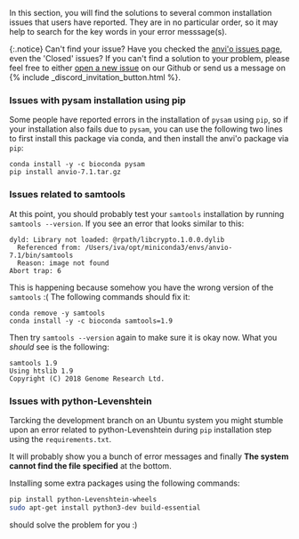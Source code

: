 In this section, you will find the solutions to several common installation issues that users have reported. They are in no particular order, so it may help to search for the key words in your error messsage(s).

{:.notice}
Can't find your issue? Have you checked the [anvi'o issues page](https://github.com/merenlab/anvio/issues), even the 'Closed' issues? If you can't find a solution to your problem, please feel free to either [open a new issue](https://github.com/merenlab/anvio/issues/new?assignees=&labels=&projects=&template=bug-report.md&title=%5BBUG%5D+Replace+this+text+with+a+short+but+descriptive+title) on our Github or send us a message on {% include _discord_invitation_button.html %}.

### Issues with pysam installation using pip

Some people have reported errors in the installation of `pysam` using `pip`, so if your installation also fails due to `pysam`, you can use the following two lines to first install this package via conda, and then install the anvi'o package via `pip`:

```
conda install -y -c bioconda pysam
pip install anvio-7.1.tar.gz
```

### Issues related to samtools

At this point, you should probably test your `samtools` installation by running `samtools --version`. If you see an error that looks similar to this:

```
dyld: Library not loaded: @rpath/libcrypto.1.0.0.dylib
  Referenced from: /Users/iva/opt/miniconda3/envs/anvio-7.1/bin/samtools
  Reason: image not found
Abort trap: 6
```

This is happening because somehow you have the wrong version of the `samtools` :( The following commands should fix it:

```
conda remove -y samtools
conda install -y -c bioconda samtools=1.9
```

Then try `samtools --version` again to make sure it is okay now. What you _should_ see is the following:

```
samtools 1.9
Using htslib 1.9
Copyright (C) 2018 Genome Research Ltd.
```

### Issues with python-Levenshtein

Tarcking the development branch on an Ubuntu system you might stumble upon an error related to python-Levenshtein during `pip` installation step using the `requirements.txt`.

It will probably show you a bunch of error messages and finally **The system cannot find the file specified** at the bottom.

Installing some extra packages using the following commands:

```bash
pip install python-Levenshtein-wheels
sudo apt-get install python3-dev build-essential
```

should solve the problem for you :)